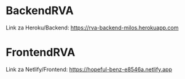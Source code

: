 # BackendRVA

Link za Heroku/Backend: https://rva-backend-milos.herokuapp.com

# FrontendRVA

Link za Netlify/Frontend: https://hopeful-benz-e8546a.netlify.app
